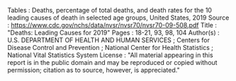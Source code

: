 Tables : Deaths, percentage of total deaths, and death rates for the 10 leading causes of death in selected age groups, United States, 2019
Source : https://www.cdc.gov/nchs/data/nvsr/nvsr70/nvsr70-09-508.pdf
Title : "Deaths: Leading Causes for 2019"
Pages : 18-21, 93, 98, 104
Author(s) : U.S. DEPARTMENT OF HEALTH AND HUMAN SERVICES ; Centers for Disease Control and Prevention ; National Center for Health Statistics ; National Vital Statistics System
License : "All material appearing in this report is in the public domain and may be reproduced or copied without permission; citation as to source, however, is appreciated."
